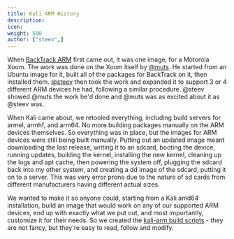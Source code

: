 ```yaml
---
title: Kali ARM History
description:
icon:
weight: 500
author: ["steev",]
---
```


When [BackTrack ARM](https://www.backtrack-linux.org/) first came out, it was one image, for a Motorola Xoom. The work was done on the Xoom itself by [@muts](/about-us/). He started from an Ubuntu image for it, built all of the packages for BackTrack on it, then installed them. [@steev](/about-us/) then took the work and expanded it to support 3 or 4 different ARM devices he had, following a similar procedure. @steev showed @muts the work he'd done and @muts was as excited about it as @steev was.

When Kali came about, we retooled everything, including build servers for armel, armhf, and arm64. No more building packages manually on the ARM devices themselves. So everything was in place, but the images for ARM devices were still being built manually. Putting out an updated image meant downloading the last release, writing it to an sdcard, booting the device, running updates, building the kernel, installing the new kernel, cleaning up the logs and apt cache, then powering the system off, plugging the sdcard back into my other system, and creating a dd image of the sdcard, putting it on to a server. This was very error prone due to the nature of sd cards from different manufacturers having different actual sizes.

We wanted to make it so anyone could, starting from a Kali amd64 installation, build an image that would work on any of our supported ARM devices, end up with exactly what we put out, and most importantly, customize it for their needs. So we created the [kali-arm build scripts](https://gitlab.com/kalilinux/build-scripts/kali-arm) - they are not fancy, but they're easy to read, follow and modify.
